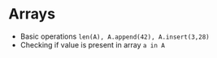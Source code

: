 # Arrays

- Basic operations `len(A), A.append(42), A.insert(3,28)`
- Checking if value is present in array `a in A`

